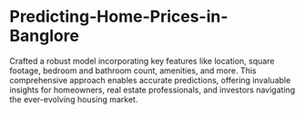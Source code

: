 # Predicting-Home-Prices-in-Banglore
Crafted a robust model incorporating key features like location, square footage, bedroom and bathroom count, amenities, and more. This comprehensive approach enables accurate predictions, offering invaluable insights for homeowners, real estate professionals, and investors navigating the ever-evolving housing market.
